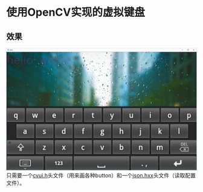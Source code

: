 # 使用OpenCV实现的虚拟键盘
## 效果  
![](./screen_shot.png)
只需要一个[cvui.h](https://github.com/Dovyski/cvui)头文件（用来画各种button）和一个[json.hxx](https://github.com/nlohmann/json)头文件（读取配置文件）。


